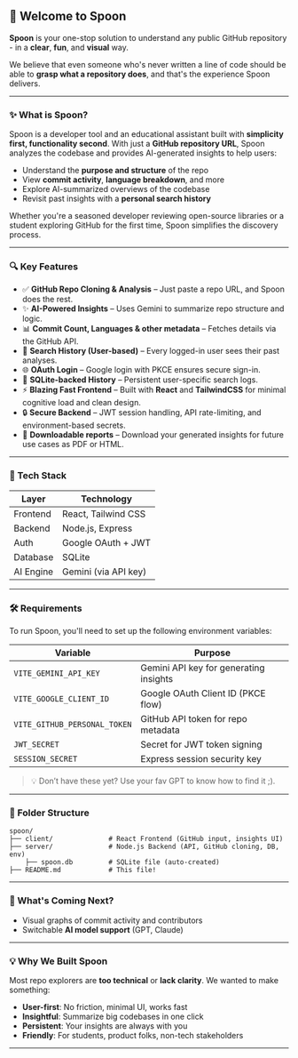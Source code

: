 ## 🍴 Welcome to **Spoon**

**Spoon** is your one-stop solution to understand any public GitHub repository - in a **clear**, **fun**, and **visual** way.

We believe that even someone who's never written a line of code should be able to **grasp what a repository does**, and that's the experience Spoon delivers.

---

### ✨ What is Spoon?

Spoon is a developer tool and an educational assistant built with **simplicity first, functionality second**. With just a **GitHub repository URL**, Spoon analyzes the codebase and provides AI-generated insights to help users:

* Understand the **purpose and structure** of the repo
* View **commit activity**, **language breakdown**, and more
* Explore AI-summarized overviews of the codebase
* Revisit past insights with a **personal search history**

Whether you're a seasoned developer reviewing open-source libraries or a student exploring GitHub for the first time, Spoon simplifies the discovery process.

---

### 🔍 Key Features

* ✅ **GitHub Repo Cloning & Analysis** – Just paste a repo URL, and Spoon does the rest.
* ✨ **AI-Powered Insights** – Uses Gemini to summarize repo structure and logic.
* 📊 **Commit Count, Languages & other metadata** – Fetches details via the GitHub API.
* 🧠 **Search History (User-based)** – Every logged-in user sees their past analyses.
* 🌐 **OAuth Login** – Google login with PKCE ensures secure sign-in.
* 💾 **SQLite-backed History** – Persistent user-specific search logs.
* ⚡ **Blazing Fast Frontend** – Built with **React** and **TailwindCSS** for minimal cognitive load and clean design.
* 🔒 **Secure Backend** – JWT session handling, API rate-limiting, and environment-based secrets.
* 📜 **Downloadable reports** – Download your generated insights for future use cases as PDF or HTML.

---

### 🧪 Tech Stack

| Layer     | Technology           |
| --------- | -------------------- |
| Frontend  | React, Tailwind CSS  |
| Backend   | Node.js, Express     |
| Auth      | Google OAuth + JWT   |
| Database  | SQLite               |
| AI Engine | Gemini (via API key) |

---

### 🛠️ Requirements

To run Spoon, you'll need to set up the following environment variables:

| Variable                     | Purpose                                |
| ---------------------------- | -------------------------------------- |
| `VITE_GEMINI_API_KEY`        | Gemini API key for generating insights |
| `VITE_GOOGLE_CLIENT_ID`      | Google OAuth Client ID (PKCE flow)     |
| `VITE_GITHUB_PERSONAL_TOKEN` | GitHub API token for repo metadata     |
| `JWT_SECRET`                 | Secret for JWT token signing           |
| `SESSION_SECRET`             | Express session security key           |

> 💡 Don’t have these yet? Use your fav GPT to know how to find it ;).

---

### 🧱 Folder Structure

```
spoon/
├── client/              # React Frontend (GitHub input, insights UI)
├── server/              # Node.js Backend (API, GitHub cloning, DB, env)
    ├── spoon.db         # SQLite file (auto-created)
├── README.md            # This file!
```

---

### 🔮 What's Coming Next?

* Visual graphs of commit activity and contributors
* Switchable **AI model support** (GPT, Claude)

---

### 💡 Why We Built Spoon

Most repo explorers are **too technical** or **lack clarity**. We wanted to make something:

* **User-first**: No friction, minimal UI, works fast
* **Insightful**: Summarize big codebases in one click
* **Persistent**: Your insights are always with you
* **Friendly**: For students, product folks, non-tech stakeholders

---
